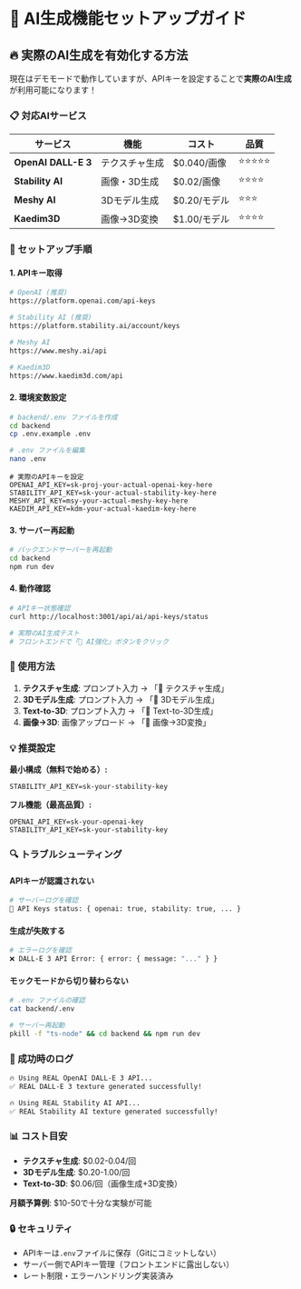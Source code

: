 # 🤖 AI生成機能セットアップガイド

## 🔥 実際のAI生成を有効化する方法

現在はデモモードで動作していますが、APIキーを設定することで**実際のAI生成**が利用可能になります！

### 📋 対応AIサービス

| サービス | 機能 | コスト | 品質 |
|---------|------|--------|------|
| **OpenAI DALL-E 3** | テクスチャ生成 | $0.040/画像 | ⭐⭐⭐⭐⭐ |
| **Stability AI** | 画像・3D生成 | $0.02/画像 | ⭐⭐⭐⭐ |
| **Meshy AI** | 3Dモデル生成 | $0.20/モデル | ⭐⭐⭐ |
| **Kaedim3D** | 画像→3D変換 | $1.00/モデル | ⭐⭐⭐⭐ |

### 🚀 セットアップ手順

#### 1. APIキー取得

```bash
# OpenAI (推奨)
https://platform.openai.com/api-keys

# Stability AI (推奨)
https://platform.stability.ai/account/keys

# Meshy AI
https://www.meshy.ai/api

# Kaedim3D
https://www.kaedim3d.com/api
```

#### 2. 環境変数設定

```bash
# backend/.env ファイルを作成
cd backend
cp .env.example .env

# .env ファイルを編集
nano .env
```

```env
# 実際のAPIキーを設定
OPENAI_API_KEY=sk-proj-your-actual-openai-key-here
STABILITY_API_KEY=sk-your-actual-stability-key-here
MESHY_API_KEY=msy-your-actual-meshy-key-here
KAEDIM_API_KEY=kdm-your-actual-kaedim-key-here
```

#### 3. サーバー再起動

```bash
# バックエンドサーバーを再起動
cd backend
npm run dev
```

#### 4. 動作確認

```bash
# APIキー状態確認
curl http://localhost:3001/api/ai/api-keys/status

# 実際のAI生成テスト
# フロントエンドで「🤖 AI強化」ボタンをクリック
```

### 🎯 使用方法

1. **テクスチャ生成**: プロンプト入力 → 「🎨 テクスチャ生成」
2. **3Dモデル生成**: プロンプト入力 → 「🎯 3Dモデル生成」
3. **Text-to-3D**: プロンプト入力 → 「🚀 Text-to-3D生成」
4. **画像→3D**: 画像アップロード → 「🚀 画像→3D変換」

### 💡 推奨設定

**最小構成（無料で始める）:**
```env
STABILITY_API_KEY=sk-your-stability-key
```

**フル機能（最高品質）:**
```env
OPENAI_API_KEY=sk-your-openai-key
STABILITY_API_KEY=sk-your-stability-key
```

### 🔍 トラブルシューティング

#### APIキーが認識されない
```bash
# サーバーログを確認
🔑 API Keys status: { openai: true, stability: true, ... }
```

#### 生成が失敗する
```bash
# エラーログを確認
❌ DALL-E 3 API Error: { error: { message: "..." } }
```

#### モックモードから切り替わらない
```bash
# .env ファイルの確認
cat backend/.env

# サーバー再起動
pkill -f "ts-node" && cd backend && npm run dev
```

### 🎉 成功時のログ

```bash
🔥 Using REAL OpenAI DALL-E 3 API...
✅ REAL DALL-E 3 texture generated successfully!

🔥 Using REAL Stability AI API...
✅ REAL Stability AI texture generated successfully!
```

### 📊 コスト目安

- **テクスチャ生成**: $0.02-0.04/回
- **3Dモデル生成**: $0.20-1.00/回
- **Text-to-3D**: $0.06/回（画像生成+3D変換）

**月額予算例**: $10-50で十分な実験が可能

### 🔒 セキュリティ

- APIキーは`.env`ファイルに保存（Gitにコミットしない）
- サーバー側でAPIキー管理（フロントエンドに露出しない）
- レート制限・エラーハンドリング実装済み 